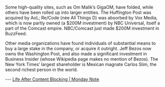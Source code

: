 Some high-quality sites, such as Om Malik’s GigaOM, have folded, while others have been rolled up into larger entities. The Huffington Post was acquired by AoL; Re/Code (née All Things D) was absorbed by Vox Media, which is now partly owned (a $200M investment) by NBC Universal, itself a part of the Comcast empire. NBC/Comcast just made $200M investment in BuzzFeed.



Other media organizations have found individuals of substantial means to buy a large stake in the company, or acquire it outright. Jeff Bezos now owns the Washington Post, and also made a significant investment in Business Insider (whose Wikipedia page makes no mention of Bezos). The  New York Times’ largest shareholder is Mexican magnate Carlos Slim, the second richest person in the world.



 --- [Life After Content Blocking | Monday Note](http://www.mondaynote.com/2015/08/31/life-after-content-blocking/)

